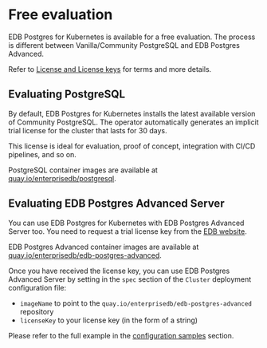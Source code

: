 # Free evaluation

EDB Postgres for Kubernetes is available for a free evaluation.
The process is different between Vanilla/Community PostgreSQL
and EDB Postgres Advanced.

Refer to [License and License keys](license_keys.md)
for terms and more details.

## Evaluating PostgreSQL

By default, EDB Postgres for Kubernetes installs the latest available
version of Community PostgreSQL. The operator automatically
generates an implicit trial license for the cluster that lasts for
30 days.

This license is ideal for evaluation, proof of concept, integration with CI/CD pipelines, and so on.

PostgreSQL container images are available at
[quay.io/enterprisedb/postgresql](https://quay.io/repository/enterprisedb/postgresql).

## Evaluating EDB Postgres Advanced Server

You can use EDB Postgres for Kubernetes with EDB Postgres Advanced Server
too. You need to request a trial license key from the
[EDB website](https://cloud-native.enterprisedb.com).

EDB Postgres Advanced container images are available at
[quay.io/enterprisedb/edb-postgres-advanced](https://quay.io/repository/enterprisedb/edb-postgres-advanced).

Once you have received the license key, you can use EDB Postgres Advanced Server
by setting in the `spec` section of the `Cluster` deployment configuration file:

- `imageName` to point to the `quay.io/enterprisedb/edb-postgres-advanced` repository
- `licenseKey` to your license key (in the form of a string)

Please refer to the full example in the [configuration samples](samples.md) section.

